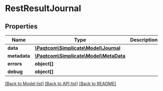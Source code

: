 # RestResultJournal

## Properties

 Name         | Type                                              | Description | Notes      
--------------|---------------------------------------------------|-------------|------------
 **data**     | [**\Paqtcom\Simplicate\Model\Journal**](Journal.md)   |             | [optional] 
 **metadata** | [**\Paqtcom\Simplicate\Model\MetaData**](MetaData.md) |             | [optional] 
 **errors**   | **object[]**                                      |             | [optional] 
 **debug**    | **object[]**                                      |             | [optional] 

[[Back to Model list]](../README.md#documentation-for-models) [[Back to API list]](../README.md#documentation-for-api-endpoints) [[Back to README]](../README.md)


